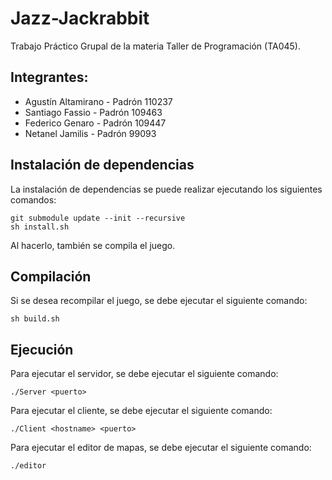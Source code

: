 # Jazz-Jackrabbit
Trabajo Práctico Grupal de la materia Taller de Programación (TA045).

## Integrantes:
* Agustín Altamirano - Padrón 110237
* Santiago Fassio - Padrón 109463
* Federico Genaro - Padrón 109447
* Netanel Jamilis - Padrón 99093 


## Instalación de dependencias
La instalación de dependencias se puede realizar ejecutando los siguientes comandos:

```
git submodule update --init --recursive
sh install.sh
```
Al hacerlo, también se compila el juego.

## Compilación

Si se desea recompilar el juego, se debe ejecutar el siguiente comando:

```
sh build.sh
```

## Ejecución

Para ejecutar el servidor, se debe ejecutar el siguiente comando:

```
./Server <puerto>
```

Para ejecutar el cliente, se debe ejecutar el siguiente comando:

```
./Client <hostname> <puerto>
```

Para ejecutar el editor de mapas, se debe ejecutar el siguiente comando:

```
./editor
```